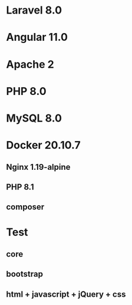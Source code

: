 # Laravel 8.0

# Angular 11.0

# Apache 2

# PHP 8.0

# MySQL 8.0

# Docker 20.10.7

  ## Nginx 1.19-alpine
  
  ## PHP 8.1
  
  ## composer
 

# Test

## core

## bootstrap

## html + javascript + jQuery + css
